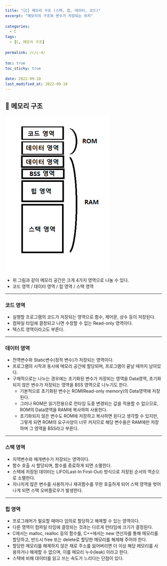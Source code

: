 ```yaml
---
title: "[C] 메모리 구조 (스택, 힙, 데이터, 코드)"
excerpt: "메모리의 구조와 변수가 저장되는 위치"

categories:
  - C
tags:
  - [C, 메모리 구조]

permalink: /c/c-4/

toc: true
toc_sticky: true

date: 2022-09-10
last_modified_at: 2022-09-10
---
```


## 🦥 메모리 구조

<img src="/assets/images/posts_img/c-004/memory.png">

- 위 그림과 같이 메모리 공간은 크게 4가지 영역으로 나눌 수 있다.
- 코드 영역 / 데이터 영역 / 힙 영역 / 스택 영역

---

### 코드 영역

- 실행할 프로그램의 코드가 저장되는 영역으로 함수, 제어문, 상수 등이 저장된다.
- 컴파일 타임에 결정되고 나면 수정할 수 없는 Read-only 영역이다.
- 텍스트 영역이라고도 부른다.

---

### 데이터 영역

- 전역변수와 Static변수(정적 변수)가 저장되는 영역이다.
- 프로그램의 시작과 동시에 메모리 공간에 할당되며, 프로그램이 끝날 때까지 남아있다.
- 구체적으로는 나누는 경우에는 초기화된 변수가 저장되는 영역을 Data영역, 초기화되지 않은 변수가 저장되는 영역을 BSS 영역으로 나누기도 한다.
  - 기본적으로 초기화된 변수는 ROM(Read-only memory)의 Data영역에 저장된다.
  - 그러나 ROM은 읽기전용으로 런타임 도중 변경되는 값을 적용할 수 없으므로, ROM의 Data영역을 RAM에 복사하여 사용한다.
  - 초기화되지 않은 변수도 ROM에 저장하고 복사하면 된다고 생각할 수 있지만, 그렇게 되면 ROM의 요구사양이 너무 커지므로 해당 변수들은 RAM에만 저장하며 그 영역을 BSS라고 부른다.

---

### 스택 영역

- 지역변수와 매개변수가 저장되는 영역이다.
- 함수 호출 시 할당되며, 함수를 종료하게 되면 소멸한다.
- 스택에 저장된 데이터는 LIFO(Last-In First-Out) 방식으로 저장된 순서의 역순으로 소멸한다.
- 지나치게 많은 변수를 사용하거나 재귀함수를 무한 호출하게 되어 스택 영역을 벗어나게 되면 스택 오버플로우가 발생한다.

---

### 힙 영역

- 프로그래머가 필요할 때마다 임의로 할당하고 해제할 수 있는 영역이다.
- 다른 영역이 컴파일 타임에 결정되는 것과는 다르게 런타임에 크기가 결정된다. 
- C에서는 malloc, realloc 등의 함수를, C++에서는 new 연산자를 통해 메모리를 할당하고, 반드시 free 또는 delete로 할당한 메모리를 해제해 주어야 한다.
- 할당한 메모리를 해제하지 않은 채로 주소를 잃어버리면 더 이상 해당 메모리를 사용하거나 해제할 수 없으며, 이를 메모리 누수(leak) 이라고 한다.
- 스택에 비해 데이터를 읽고 쓰는 속도가 느리다는 단점이 있다.
